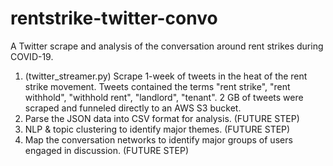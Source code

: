 # rentstrike-twitter-convo
A Twitter scrape and analysis of the conversation around rent strikes during COVID-19.

1. (twitter_streamer.py) Scrape 1-week of tweets in the heat of the rent strike movement. Tweets contained the terms "rent strike", "rent withhold", "withhold rent", "landlord", "tenant". 2 GB of tweets were scraped and funneled directly to an AWS S3 bucket.
2. Parse the JSON data into CSV format for analysis. (FUTURE STEP)
3. NLP & topic clustering to identify major themes. (FUTURE STEP)
4. Map the conversation networks to identify major groups of users engaged in discussion. (FUTURE STEP)
